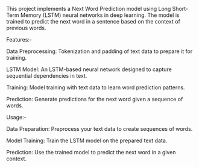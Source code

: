 This project implements a Next Word Prediction model using Long Short-Term Memory (LSTM) neural networks in deep learning. The model is trained to predict the next word in a sentence based on the context of previous words.

Features:-

Data Preprocessing: Tokenization and padding of text data to prepare it for training.

LSTM Model: An LSTM-based neural network designed to capture sequential dependencies in text.

Training: Model training with text data to learn word prediction patterns.

Prediction: Generate predictions for the next word given a sequence of words.

Usage:-

Data Preparation: Preprocess your text data to create sequences of words.

Model Training: Train the LSTM model on the prepared text data.

Prediction: Use the trained model to predict the next word in a given context.
